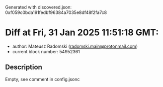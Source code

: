 Generated with discovered.json: 0xf059c0bda191fedbf96384a7035e8df48f2fa7c8

# Diff at Fri, 31 Jan 2025 11:51:18 GMT:

- author: Mateusz Radomski (<radomski.main@protonmail.com>)
- current block number: 54952361

## Description

Empty, see comment in config.jsonc
